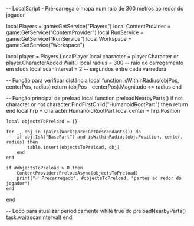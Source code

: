 -- LocalScript - Pré-carrega o mapa num raio de 300 metros ao redor do jogador

local Players = game:GetService("Players")
local ContentProvider = game:GetService("ContentProvider")
local RunService = game:GetService("RunService")
local Workspace = game:GetService("Workspace")

local player = Players.LocalPlayer
local character = player.Character or player.CharacterAdded:Wait()
local radius = 300 -- raio de carregamento em studs
local scanInterval = 2 -- segundos entre cada varredura

-- Função para verificar distância
local function isWithinRadius(objPos, centerPos, radius)
	return (objPos - centerPos).Magnitude <= radius
end

-- Função principal de preload
local function preloadNearbyParts()
	if not character or not character:FindFirstChild("HumanoidRootPart") then return end
	local hrp = character.HumanoidRootPart
	local center = hrp.Position

	local objectsToPreload = {}

	for _, obj in ipairs(Workspace:GetDescendants()) do
		if obj:IsA("BasePart") and isWithinRadius(obj.Position, center, radius) then
			table.insert(objectsToPreload, obj)
		end
	end

	if #objectsToPreload > 0 then
		ContentProvider:PreloadAsync(objectsToPreload)
		print("✅ Precarregado", #objectsToPreload, "partes ao redor do jogador")
	end
end

-- Loop para atualizar periodicamente
while true do
	preloadNearbyParts()
	task.wait(scanInterval)
end
